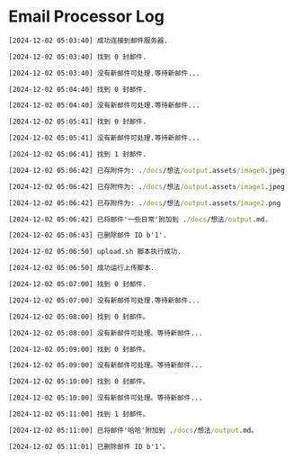 # Email Processor Log

```cmd
[2024-12-02 05:03:40] 成功连接到邮件服务器.
```

```cmd
[2024-12-02 05:03:40] 找到 0 封邮件.
```

```cmd
[2024-12-02 05:03:40] 没有新邮件可处理.等待新邮件...
```

```cmd
[2024-12-02 05:04:40] 找到 0 封邮件.
```

```cmd
[2024-12-02 05:04:40] 没有新邮件可处理.等待新邮件...
```

```cmd
[2024-12-02 05:05:41] 找到 0 封邮件.
```

```cmd
[2024-12-02 05:05:41] 没有新邮件可处理.等待新邮件...
```

```cmd
[2024-12-02 05:06:41] 找到 1 封邮件.
```

```cmd
[2024-12-02 05:06:42] 已存附件为: ./docs/想法/output.assets/image0.jpeg
```

```cmd
[2024-12-02 05:06:42] 已存附件为: ./docs/想法/output.assets/image1.jpeg
```

```cmd
[2024-12-02 05:06:42] 已存附件为: ./docs/想法/output.assets/image2.png
```

```cmd
[2024-12-02 05:06:42] 已将邮件'一些日常'附加到 ./docs/想法/output.md.
```

```cmd
[2024-12-02 05:06:43] 已删除邮件 ID b'1'.
```

```cmd
[2024-12-02 05:06:50] upload.sh 脚本执行成功.
```

```cmd
[2024-12-02 05:06:50] 成功运行上传脚本.
```

```cmd
[2024-12-02 05:07:00] 找到 0 封邮件.
```

```cmd
[2024-12-02 05:07:00] 没有新邮件可处理.等待新邮件...
```


```cmd
[2024-12-02 05:08:00] 找到 0 封邮件。
```

```cmd
[2024-12-02 05:08:00] 没有新邮件可处理。等待新邮件...
```

```cmd
[2024-12-02 05:09:00] 找到 0 封邮件。
```

```cmd
[2024-12-02 05:09:00] 没有新邮件可处理。等待新邮件...
```

```cmd
[2024-12-02 05:10:00] 找到 0 封邮件。
```

```cmd
[2024-12-02 05:10:00] 没有新邮件可处理。等待新邮件...
```

```cmd
[2024-12-02 05:11:00] 找到 1 封邮件。
```

```cmd
[2024-12-02 05:11:00] 已将邮件'哈哈'附加到 ./docs/想法/output.md。
```

```cmd
[2024-12-02 05:11:01] 已删除邮件 ID b'1'。
```

